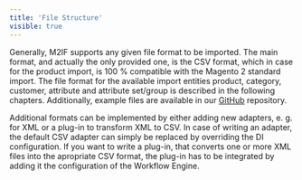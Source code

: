 ```yaml
---
title: 'File Structure'
visible: true
---
```


Generally, M2IF supports any given file format to be imported. The main format, and actually the only provided one, is the CSV format, which in case for the product import, is 100 % compatible with the Magento 2 standard import. The file format for the available import entities product, category, customer, attribute and attribute set/group is described in the following chapters. Additionally, example files are available in our [GitHub](https://github.com/techdivision/import-cli-simple/tree/3.1.x/projects/sample-data) repository.

Additional formats can be implemented by either adding new adapters, e. g. for XML or a plug-in to transform XML to CSV. In case of writing an adapter, the default CSV adapter can simply be replaced by overriding the DI configuration. If you want to write a plug-in, that converts one or more XML files into the apropriate CSV format, the plug-in has to be integrated by adding it the configuration of the Workflow Engine.


